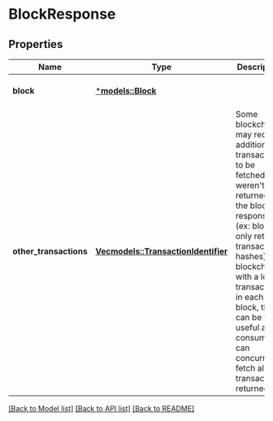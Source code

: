 # BlockResponse

## Properties
Name | Type | Description | Notes
------------ | ------------- | ------------- | -------------
**block** | [***models::Block**](Block.md) |  | [optional] [default to None]
**other_transactions** | [**Vec<models::TransactionIdentifier>**](TransactionIdentifier.md) | Some blockchains may require additional transactions to be fetched that weren't returned in the block response (ex: block only returns transaction hashes). For blockchains with a lot of transactions in each block, this can be very useful as consumers can concurrently fetch all transactions returned.  | [optional] [default to None]

[[Back to Model list]](../README.md#documentation-for-models) [[Back to API list]](../README.md#documentation-for-api-endpoints) [[Back to README]](../README.md)



